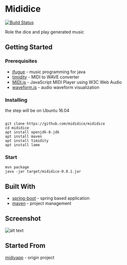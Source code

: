 # Mididice 
[![Build Status](https://travis-ci.org/mididice/mididice.svg?branch=master)](https://travis-ci.org/mididice/mididice)

Role the dice and play generated music

## Getting Started


### Prerequisites

* [jfugue](http://www.jfugue.org/) - music programming for java
* [timidity](https://sourceforge.net/projects/timidity/) -  MIDI to WAVE converter
* [MIDI.js](http://www.midijs.net/) - JavaScript MIDI Player using W3C Web Audio
* [waveform.js](https://wavesurfer-js.org/) - audio waveform visualization

### Installing

the step will be on Ubuntu 16.04

```

git clone https://github.com/mididice/mididice
cd mididice
apt install openjdk-8-jdk
apt install maven
apt install timidity
apt install lame

```

### Start

```
mvn package
java -jar target/mididice-0.0.1.jar
```

## Built With

* [spring-boot](http://spring.io/projects/spring-boot) - spring based application
* [maven](https://maven.apache.org/) - project management

## Screenshot

![alt text](https://github.com/mididice/mididice/blob/master/main.PNG)

## Started From

[midiyapp](https://github.com/nine-hundred/midiyapp) - origin project